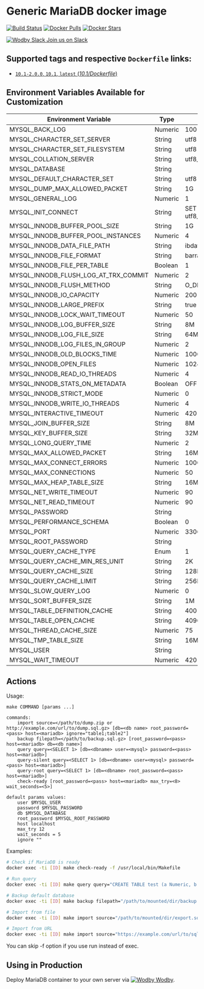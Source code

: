 # Generic MariaDB docker image

[![Build Status](https://travis-ci.org/wodby/mariadb.svg?branch=master)](https://travis-ci.org/wodby/mariadb)
[![Docker Pulls](https://img.shields.io/docker/pulls/wodby/mariadb.svg)](https://hub.docker.com/r/wodby/mariadb)
[![Docker Stars](https://img.shields.io/docker/stars/wodby/mariadb.svg)](https://hub.docker.com/r/wodby/mariadb)

[![Wodby Slack](https://www.google.com/s2/favicons?domain=www.slack.com) Join us on Slack](https://slack.wodby.com/)

## Supported tags and respective `Dockerfile` links:

- [`10.1-2.0.0`, `10.1`, `latest` (*10.1/Dockerfile*)](https://github.com/wodby/mariadb/tree/master/10.1/Dockerfile)

## Environment Variables Available for Customization

| Environment Variable | Type | Default Value | Description |
| -------------------- | -----| ------------- | ----------- |
| MYSQL_BACK_LOG                        | Numeric | 100                                        | |
| MYSQL_CHARACTER_SET_SERVER            | String  | utf8                                       | |
| MYSQL_CHARACTER_SET_FILESYSTEM        | String  | utf8                                       | |
| MYSQL_COLLATION_SERVER                | String  | utf8_unicode_ci                            | |
| MYSQL_DATABASE                        | String  |                                            | |
| MYSQL_DEFAULT_CHARACTER_SET           | String  | utf8                                       | | 
| MYSQL_DUMP_MAX_ALLOWED_PACKET         | String  | 1G                                         | |
| MYSQL_GENERAL_LOG                     | Numeric | 1                                          | |
| MYSQL_INIT_CONNECT                    | String  | SET collation_connection = utf8_general_ci | |
| MYSQL_INNODB_BUFFER_POOL_SIZE         | String  | 1G                                         | |
| MYSQL_INNODB_BUFFER_POOL_INSTANCES    | Numeric | 4                                          | |
| MYSQL_INNODB_DATA_FILE_PATH           | String  | ibdata1:10M:autoextend:max:10G             | |
| MYSQL_INNODB_FILE_FORMAT              | String  | barracuda                                  | |
| MYSQL_INNODB_FILE_PER_TABLE           | Boolean | 1                                          | |
| MYSQL_INNODB_FLUSH_LOG_AT_TRX_COMMIT  | Numeric | 2                                          | |
| MYSQL_INNODB_FLUSH_METHOD             | String  | O_DIRECT                                   | |
| MYSQL_INNODB_IO_CAPACITY              | Numeric | 200                                        | |
| MYSQL_INNODB_LARGE_PREFIX             | String  | true                                       | |
| MYSQL_INNODB_LOCK_WAIT_TIMEOUT        | Numeric | 50                                         | |
| MYSQL_INNODB_LOG_BUFFER_SIZE          | String  | 8M                                         | |
| MYSQL_INNODB_LOG_FILE_SIZE            | String  | 64M                                        | |
| MYSQL_INNODB_LOG_FILES_IN_GROUP       | Numeric | 2                                          | |
| MYSQL_INNODB_OLD_BLOCKS_TIME          | Numeric | 1000                                       | |
| MYSQL_INNODB_OPEN_FILES               | Numeric | 1024                                       | |
| MYSQL_INNODB_READ_IO_THREADS          | Numeric | 4                                          | |
| MYSQL_INNODB_STATS_ON_METADATA        | Boolean | OFF                                        | |
| MYSQL_INNODB_STRICT_MODE              | Numeric | 0                                          | |
| MYSQL_INNODB_WRITE_IO_THREADS         | Numeric | 4                                          | |
| MYSQL_INTERACTIVE_TIMEOUT             | Numeric | 420                                        | |
| MYSQL_JOIN_BUFFER_SIZE                | String  | 8M                                         | |
| MYSQL_KEY_BUFFER_SIZE                 | String  | 32M                                        | |
| MYSQL_LONG_QUERY_TIME                 | Numeric | 2                                          | |
| MYSQL_MAX_ALLOWED_PACKET              | String  | 16M                                        | |
| MYSQL_MAX_CONNECT_ERRORS              | Numeric | 100000                                     | |
| MYSQL_MAX_CONNECTIONS                 | Numeric | 50                                         | |
| MYSQL_MAX_HEAP_TABLE_SIZE             | String  | 16M                                        | |
| MYSQL_NET_WRITE_TIMEOUT               | Numeric | 90                                         | |
| MYSQL_NET_READ_TIMEOUT                | Numeric | 90                                         | |
| MYSQL_PASSWORD                        | String  |                                            | |
| MYSQL_PERFORMANCE_SCHEMA              | Boolean | 0                                          | |
| MYSQL_PORT                            | Numeric | 3306                                       | |
| MYSQL_ROOT_PASSWORD                   | String  |                                            | REQUIRED |
| MYSQL_QUERY_CACHE_TYPE                | Enum    | 1                                          | |
| MYSQL_QUERY_CACHE_MIN_RES_UNIT        | String  | 2K                                         | |
| MYSQL_QUERY_CACHE_SIZE                | String  | 128M                                       | |
| MYSQL_QUERY_CACHE_LIMIT               | String  | 256K                                       | |
| MYSQL_SLOW_QUERY_LOG                  | Numeric | 0                                          | |
| MYSQL_SORT_BUFFER_SIZE                | String  | 1M                                         | |
| MYSQL_TABLE_DEFINITION_CACHE          | String  | 400                                        | |
| MYSQL_TABLE_OPEN_CACHE                | String  | 4096                                       | |
| MYSQL_THREAD_CACHE_SIZE               | Numeric | 75                                         | |
| MYSQL_TMP_TABLE_SIZE                  | String  | 16M                                        | |
| MYSQL_USER                            | String  |                                            | |
| MYSQL_WAIT_TIMEOUT                    | Numeric | 420                                        | |

## Actions

Usage:
```
make COMMAND [params ...]
 
commands:
    import source=</path/to/dump.zip or http://example.com/url/to/dump.sql.gz> [db=<db name> root_password=<pass> host=<mariadb> ignore="table1;table2"] 
    backup filepath=</path/to/backup.sql.gz> [root_password=<pass> host=<mariadb> db=<db name>] 
    query query=<SELECT 1> [db=<dbname> user=<mysql> password=<pass> host=<mariadb>] 
    query-silent query=<SELECT 1> [db=<dbname> user=<mysql> password=<pass> host=<mariadb>] 
    query-root query=<SELECT 1> [db=<dbname> root_password=<pass> host=<mariadb>]
    check-ready [root_password=<pass> host=<mariadb> max_try=<8> wait_seconds=<5>]  
    
default params values:
    user $MYSQL_USER
    password $MYSQL_PASSWORD
    db $MYSQL_DATABASE
    root_password $MYSQL_ROOT_PASSWORD
    host localhost
    max_try 12
    wait_seconds = 5
    ignore ""
```

Examples:

```bash
# Check if MariaDB is ready
docker exec -ti [ID] make check-ready -f /usr/local/bin/Makefile

# Run query
docker exec -ti [ID] make query query="CREATE TABLE test (a Numeric, b Numeric, c VARCHAR(255))" -f /usr/local/bin/Makefile

# Backup default database
docker exec -ti [ID] make backup filepath="/path/to/mounted/dir/backup.sql.gz" -f /usr/local/bin/Makefile

# Import from file
docker exec -ti [ID] make import source="/path/to/mounted/dir/export.sql.gz"

# Import from URL
docker exec -ti [ID] make import source="https://example.com/url/to/sql/dump.zip"
```

You can skip -f option if you use run instead of exec. 

## Using in Production

Deploy MariaDB container to your own server via [![Wodby](https://www.google.com/s2/favicons?domain=wodby.com) Wodby](https://wodby.com).
